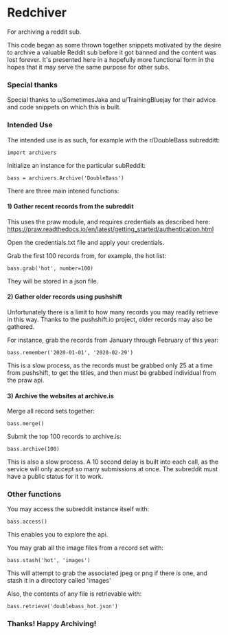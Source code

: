 # Redchiver
For archiving a reddit sub.

This code began as some thrown together snippets motivated by the desire to archive a valuable Reddit sub before it got banned and the content was lost forever.  It's presented here in a hopefully more functional form in the hopes that it may serve the same purpose for other subs.

### Special thanks
Special thanks to u/SometimesJaka and u/TrainingBluejay for their advice and code snippets on which this is built.

### Intended Use
The intended use is as such, for example with the r/DoubleBass subredditt:

```import archivers```

Initialize an instance for the particular subReddit:

```bass = archivers.Archive('DoubleBass')```

There are three main intened functions:
#### 1) Gather recent records from the subreddit

This uses the praw module, and requires credentials as described here:
https://praw.readthedocs.io/en/latest/getting_started/authentication.html

Open the credentials.txt file and apply your credentials.

Grab the first 100 records from, for example, the hot list:

```bass.grab('hot', number=100)```

They will be stored in a json file.

#### 2) Gather older records using pushshift

Unfortunately there is a limit to how many records you may readily retrieve in this way.  Thanks to the pushshift.io project, older records may also be gathered.

For instance, grab the records from January through February of this year:

```bass.remember('2020-01-01', '2020-02-29')``` 

This is a slow process, as the records must be grabbed only 25 at a time from pushshift, to get the titles, and then must be grabbed individual from the praw api.

#### 3) Archive the websites at archive.is

Merge all record sets together:

```bass.merge()```

Submit the top 100 records to archive.is:

```bass.archive(100)```

This is also a slow process.  A 10 second delay is built into each call, as the service will only accept so many submissions at once.  The subreddit must have a public status for it to work.

### Other functions

You may access the subreddit instance itself with:

```bass.access()```

This enables you to explore the api.

You may grab all the image files from a record set with:

```bass.stash('hot', 'images')```

This will attempt to grab the associated jpeg or png if there is one, and stash it in a directory called 'images'

Also, the contents of any file is retrievable with:

```bass.retrieve('doublebass_hot.json')```

### Thanks! Happy Archiving!




